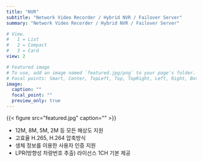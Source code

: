 ```yaml
---
title: "NVR"
subtitle: "Network Video Recorder / Hybrid NVR / Failover Server"
summary: "Network Video Recorder / Hybrid NVR / Failover Server"

# View.
#   1 = List
#   2 = Compact
#   3 = Card
view: 2

# Featured image
# To use, add an image named `featured.jpg/png` to your page's folder.
# Focal points: Smart, Center, TopLeft, Top, TopRight, Left, Right, BottomLeft, Bottom, BottomRight.
image:
  caption: ""
  focal_point: ""
  preview_only: true
---
```


<div class="container">
<div class="row align-items-center">
<div class="col-12 col-sm-6 pl-0">

{{< figure src="featured.jpg" caption="" >}}

</div>
<div class="col-12 col-sm-6 pl-0">

- 12M, 8M, 5M, 2M 등 모든 해상도 지원
- 고효율 H.265, H.264 압축방식
- 생체 정보를 이용한 사용자 인증 지원
- LPR(방향성 차량번호 추출) 라이선스 1CH 기본 제공

</div>
</div>
</div>

&nbsp;